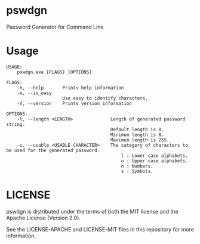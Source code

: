 # pswdgn

Password Generator for Command Line

# Usage

```
USAGE:
    pswdgn.exe [FLAGS] [OPTIONS]

FLAGS:
    -h, --help       Prints help information
    -e, --is_easy
                     Use easy to identify characters.
    -V, --version    Prints version information

OPTIONS:
    -l, --length <LENGTH>              Length of generated password string.
                                       Default length is 8.
                                       Minimum length is 8.
                                       Maximum length is 255.
    -u, --usable <USABLE CHARACTER>    The category of characters to be used for the generated password.
                                           l : Lower case alphabets.
                                           u : Upper case alphabets.
                                           n : Numbers.
                                           s : Symbols.
```

# LICENSE

pswdgn is distributed under the terms of both the MIT license and the Apache License (Version 2.0).

See the LICENSE-APACHE and LICENSE-MIT files in this repository for more information.

